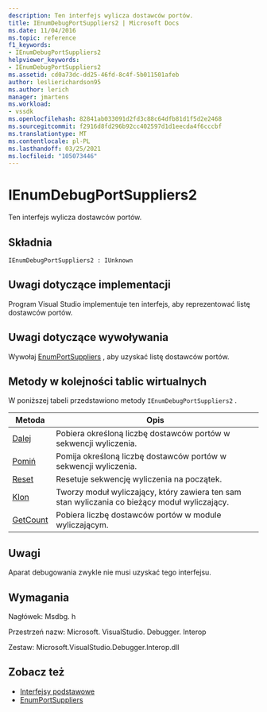 ```yaml
---
description: Ten interfejs wylicza dostawców portów.
title: IEnumDebugPortSuppliers2 | Microsoft Docs
ms.date: 11/04/2016
ms.topic: reference
f1_keywords:
- IEnumDebugPortSuppliers2
helpviewer_keywords:
- IEnumDebugPortSuppliers2
ms.assetid: cd0a73dc-dd25-46fd-8c4f-5b011501afeb
author: leslierichardson95
ms.author: lerich
manager: jmartens
ms.workload:
- vssdk
ms.openlocfilehash: 82841ab033091d2fd3c88c64dfb81d1f5d2e2468
ms.sourcegitcommit: f2916d8fd296b92cc402597d1d1eecda4f6cccbf
ms.translationtype: MT
ms.contentlocale: pl-PL
ms.lasthandoff: 03/25/2021
ms.locfileid: "105073446"
---
```

# <a name="ienumdebugportsuppliers2"></a>IEnumDebugPortSuppliers2
Ten interfejs wylicza dostawców portów.

## <a name="syntax"></a>Składnia

```
IEnumDebugPortSuppliers2 : IUnknown
```

## <a name="notes-for-implementers"></a>Uwagi dotyczące implementacji
 Program Visual Studio implementuje ten interfejs, aby reprezentować listę dostawców portów.

## <a name="notes-for-callers"></a>Uwagi dotyczące wywoływania
 Wywołaj [EnumPortSuppliers](../../../extensibility/debugger/reference/idebugcoreserver2-enumportsuppliers.md) , aby uzyskać listę dostawców portów.

## <a name="methods-in-vtable-order"></a>Metody w kolejności tablic wirtualnych
 W poniższej tabeli przedstawiono metody `IEnumDebugPortSuppliers2` .

|Metoda|Opis|
|------------|-----------------|
|[Dalej](../../../extensibility/debugger/reference/ienumdebugportsuppliers2-next.md)|Pobiera określoną liczbę dostawców portów w sekwencji wyliczenia.|
|[Pomiń](../../../extensibility/debugger/reference/ienumdebugportsuppliers2-skip.md)|Pomija określoną liczbę dostawców portów w sekwencji wyliczenia.|
|[Reset](../../../extensibility/debugger/reference/ienumdebugportsuppliers2-reset.md)|Resetuje sekwencję wyliczenia na początek.|
|[Klon](../../../extensibility/debugger/reference/ienumdebugportsuppliers2-clone.md)|Tworzy moduł wyliczający, który zawiera ten sam stan wyliczania co bieżący moduł wyliczający.|
|[GetCount](../../../extensibility/debugger/reference/ienumdebugportsuppliers2-getcount.md)|Pobiera liczbę dostawców portów w module wyliczającym.|

## <a name="remarks"></a>Uwagi
 Aparat debugowania zwykle nie musi uzyskać tego interfejsu.

## <a name="requirements"></a>Wymagania
 Nagłówek: Msdbg. h

 Przestrzeń nazw: Microsoft. VisualStudio. Debugger. Interop

 Zestaw: Microsoft.VisualStudio.Debugger.Interop.dll

## <a name="see-also"></a>Zobacz też
- [Interfejsy podstawowe](../../../extensibility/debugger/reference/core-interfaces.md)
- [EnumPortSuppliers](../../../extensibility/debugger/reference/idebugcoreserver2-enumportsuppliers.md)
